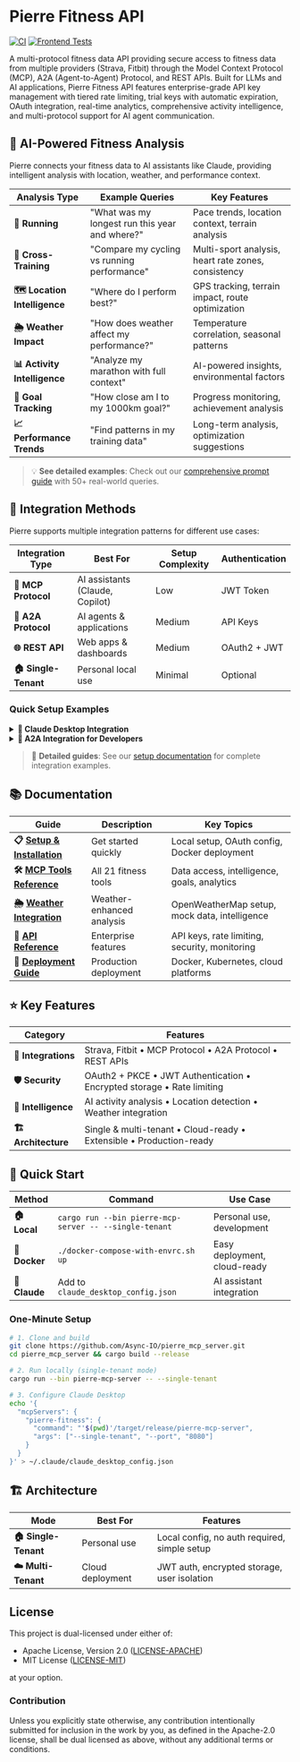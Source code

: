 # Pierre Fitness API

[![CI](https://github.com/Async-IO/pierre_mcp_server/actions/workflows/ci.yml/badge.svg)](https://github.com/Async-IO/pierre_mcp_server/actions/workflows/ci.yml)
[![Frontend Tests](https://github.com/Async-IO/pierre_mcp_server/actions/workflows/frontend-tests.yml/badge.svg)](https://github.com/Async-IO/pierre_mcp_server/actions/workflows/frontend-tests.yml)

A multi-protocol fitness data API providing secure access to fitness data from multiple providers (Strava, Fitbit) through the Model Context Protocol (MCP), A2A (Agent-to-Agent) Protocol, and REST APIs. Built for LLMs and AI applications, Pierre Fitness API features enterprise-grade API key management with tiered rate limiting, trial keys with automatic expiration, OAuth integration, real-time analytics, comprehensive activity intelligence, and multi-protocol support for AI agent communication.

## 🤖 AI-Powered Fitness Analysis

Pierre connects your fitness data to AI assistants like Claude, providing intelligent analysis with location, weather, and performance context.

| Analysis Type | Example Queries | Key Features |
|---------------|----------------|--------------|
| **🏃 Running** | "What was my longest run this year and where?" | Pace trends, location context, terrain analysis |
| **🚴 Cross-Training** | "Compare my cycling vs running performance" | Multi-sport analysis, heart rate zones, consistency |
| **🗺️ Location Intelligence** | "Where do I perform best?" | GPS tracking, terrain impact, route optimization |
| **🌦️ Weather Impact** | "How does weather affect my performance?" | Temperature correlation, seasonal patterns |
| **📊 Activity Intelligence** | "Analyze my marathon with full context" | AI-powered insights, environmental factors |
| **🎯 Goal Tracking** | "How close am I to my 1000km goal?" | Progress monitoring, achievement analysis |
| **📈 Performance Trends** | "Find patterns in my training data" | Long-term analysis, optimization suggestions |

> 💡 **See detailed examples**: Check out our [comprehensive prompt guide](docs/PROMPT_EXAMPLES.md) with 50+ real-world queries.

## 🔌 Integration Methods

Pierre supports multiple integration patterns for different use cases:

| Integration Type | Best For | Setup Complexity | Authentication |
|------------------|----------|------------------|----------------|
| **🤖 MCP Protocol** | AI assistants (Claude, Copilot) | Low | JWT Token |
| **🔗 A2A Protocol** | AI agents & applications | Medium | API Keys |
| **🌐 REST API** | Web apps & dashboards | Medium | OAuth2 + JWT |
| **🏠 Single-Tenant** | Personal local use | Minimal | Optional |

### Quick Setup Examples

<details>
<summary><strong>🤖 Claude Desktop Integration</strong></summary>

1. **Configure MCP Server**
   ```json
   // ~/.claude/claude_desktop_config.json
   {
     "mcpServers": {
       "pierre-fitness": {
         "command": "path/to/pierre-mcp-server",
         "args": ["--single-tenant", "--port", "8080"]
       }
     }
   }
   ```

2. **Connect to Strava**
   - Visit the OAuth URL provided by Pierre
   - Authorize access to your Strava data
   - Start asking questions in natural language

</details>

<details>
<summary><strong>🔗 A2A Integration for Developers</strong></summary>

```bash
# Register your application
curl -X POST https://your-pierre-server.com/a2a/clients \
  -H "Authorization: Bearer JWT_TOKEN" \
  -d '{"name": "My Fitness App", "description": "AI fitness coach"}'

# Execute fitness tools
curl -X POST https://your-pierre-server.com/a2a/execute \
  -H "Authorization: Bearer API_KEY" \
  -d '{
    "jsonrpc": "2.0",
    "method": "tools.execute",
    "params": {
      "tool_name": "get_activities",
      "parameters": {"provider": "strava", "limit": 10}
    }
  }'
```

</details>

> 📖 **Detailed guides**: See our [setup documentation](docs/SETUP.md) for complete integration examples.

## 📚 Documentation

| Guide | Description | Key Topics |
|-------|-------------|------------|
| **📋 [Setup & Installation](docs/SETUP.md)** | Get started quickly | Local setup, OAuth config, Docker deployment |
| **🛠️ [MCP Tools Reference](docs/TOOLS.md)** | All 21 fitness tools | Data access, intelligence, goals, analytics |
| **🌦️ [Weather Integration](docs/WEATHER.md)** | Weather-enhanced analysis | OpenWeatherMap setup, mock data, intelligence |
| **🔑 [API Reference](docs/API_REFERENCE.md)** | Enterprise features | API keys, rate limiting, security, monitoring |
| **🚀 [Deployment Guide](docs/DEPLOYMENT.md)** | Production deployment | Docker, Kubernetes, cloud platforms |

## ⭐ Key Features

| Category | Features |
|----------|----------|
| **🔗 Integrations** | Strava, Fitbit • MCP Protocol • A2A Protocol • REST APIs |
| **🛡️ Security** | OAuth2 + PKCE • JWT Authentication • Encrypted storage • Rate limiting |
| **🧠 Intelligence** | AI activity analysis • Location detection • Weather integration |
| **🏗️ Architecture** | Single & multi-tenant • Cloud-ready • Extensible • Production-ready |

## 🚀 Quick Start

| Method | Command | Use Case |
|--------|---------|----------|
| **🏠 Local** | `cargo run --bin pierre-mcp-server -- --single-tenant` | Personal use, development |
| **🐳 Docker** | `./docker-compose-with-envrc.sh up` | Easy deployment, cloud-ready |
| **🤖 Claude** | Add to `claude_desktop_config.json` | AI assistant integration |

### One-Minute Setup
```bash
# 1. Clone and build
git clone https://github.com/Async-IO/pierre_mcp_server.git
cd pierre_mcp_server && cargo build --release

# 2. Run locally (single-tenant mode)
cargo run --bin pierre-mcp-server -- --single-tenant

# 3. Configure Claude Desktop
echo '{
  "mcpServers": {
    "pierre-fitness": {
      "command": "'$(pwd)'/target/release/pierre-mcp-server",
      "args": ["--single-tenant", "--port", "8080"]
    }
  }
}' > ~/.claude/claude_desktop_config.json
```

## 🏗️ Architecture

| Mode | Best For | Features |
|------|----------|----------|
| **🏠 Single-Tenant** | Personal use | Local config, no auth required, simple setup |
| **☁️ Multi-Tenant** | Cloud deployment | JWT auth, encrypted storage, user isolation |

## License

This project is dual-licensed under either of:

* Apache License, Version 2.0 ([LICENSE-APACHE](LICENSE-APACHE))
* MIT License ([LICENSE-MIT](LICENSE-MIT))

at your option.

### Contribution

Unless you explicitly state otherwise, any contribution intentionally submitted for inclusion in the work by you, as defined in the Apache-2.0 license, shall be dual licensed as above, without any additional terms or conditions.